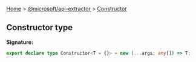 [Home](./index) &gt; [@microsoft/api-extractor](./api-extractor.md) &gt; [Constructor](./api-extractor.constructor.md)

## Constructor type

<b>Signature:</b>

```typescript
export declare type Constructor<T = {}> = new (...args: any[]) => T;
```
